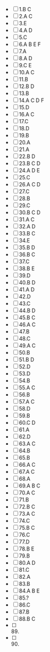 - [ ] 1.B C 
- [ ] 2.A C
- [ ] 3.E
- [ ] 4.A D
- [ ] 5.C
- [ ] 6.A B E F
- [ ] 7.A
- [ ] 8.A D
- [ ] 9.C E
- [ ] 10.A C
- [ ] 11.B
- [ ] 12.B D
- [ ] 13.B
- [ ] 14.A C D F
- [ ] 15.D
- [ ] 16.A C
- [ ] 17.C 
- [ ] 18.D
- [ ] 19.B
- [ ] 20.A
- [ ] 21.A
- [ ] 22.B D
- [ ] 23.B C D
- [ ] 24.A D E
- [ ] 25.C
- [ ] 26.A C D
- [ ] 27.C
- [ ] 28.B
- [ ] 29.C
- [ ] 30.B C D
- [ ] 31.A C 
- [ ] 32.A D
- [ ] 33.B C
- [ ] 34.E
- [ ] 35.B D
- [ ] 36.B C
- [ ] 37.C
- [ ] 38.B E
- [ ] 39.D
- [ ] 40.B D
- [ ] 41.A D
- [ ] 42.D
- [ ] 43.C
- [ ] 44.B D
- [ ] 45.B C
- [ ] 46.A C
- [ ] 47.B
- [ ] 48.C
- [ ] 49.A C
- [ ] 50.B
- [ ] 51.B D 
- [ ] 52.D
- [ ] 53.D
- [ ] 54.B
- [ ] 55.A C
- [ ] 56.B
- [ ] 57.A C
- [ ] 58.D
- [ ] 59.B
- [ ] 60.C D
- [ ] 61.A
- [ ] 62.D
- [ ] 63.A C
- [ ] 64.B
- [ ] 65.B
- [ ] 66.A C 
- [ ] 67.A C
- [ ] 68.A 
- [ ] 69.A B C
- [ ] 70.A C
- [ ] 71.B
- [ ] 72.B C
- [ ] 73.A C
- [ ] 74.C
- [ ] 75.B C
- [ ] 76.C
- [ ] 77.D
- [ ] 78.B E
- [ ] 79.B
- [ ] 80.A D
- [ ] 81.C
- [ ] 82.A
- [ ] 83.B 
- [ ] 84.A B E
- [ ] 85.?
- [ ] 86.C
- [ ] 87.B
- [ ] 88.B C
- [ ] 89.
- [ ] 90.